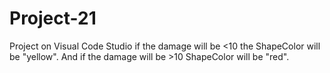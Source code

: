 # Project-21
Project on Visual Code Studio if the damage will be &lt;10 the ShapeColor will be "yellow". And if the damage will be >10 ShapeColor will be "red".
